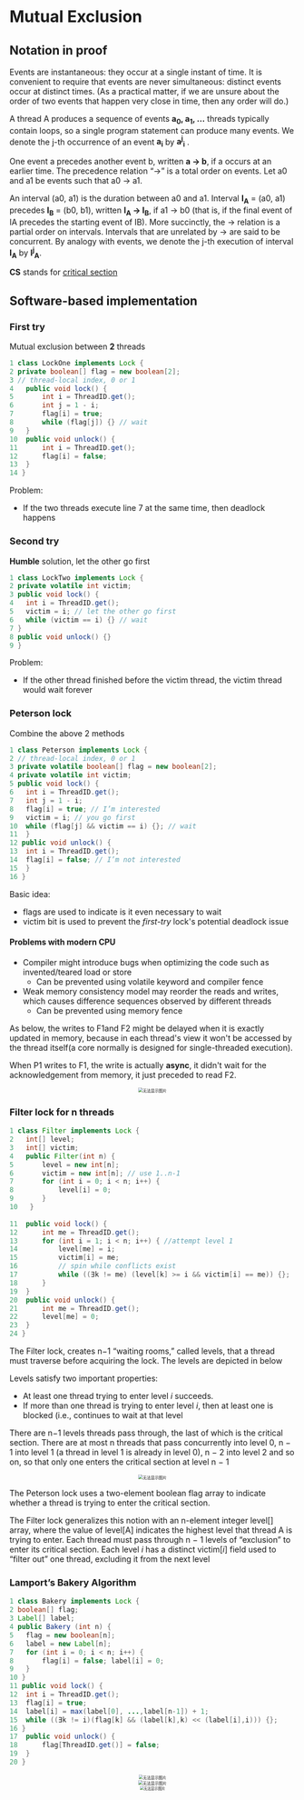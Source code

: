 # Mutual Exclusion

## Notation in proof

Events are instantaneous: they occur at a single instant of time. It is convenient to require that events are never simultaneous: distinct events occur at distinct times. (As a practical matter, if we are unsure about the order of two events that happen very close in time, then any order will do.) 

A thread A produces a sequence of events **a<sub>0</sub>, a<sub>1</sub>, ...** threads typically contain loops, so a single program statement can produce many events. We denote the j-th occurrence of an event **a<sub>i</sub>** by **a<sup>j</sup><sub>i</sub>** . 

One event a precedes another event b, written **a → b**, if a occurs at an earlier time. The precedence relation “→” is a total order on events. Let a0 and a1 be events such that a0 → a1. 

An interval (a0, a1) is the duration between a0 and a1. Interval **I<sub>A</sub>** = (a0, a1) precedes **I<sub>B</sub>** = (b0, b1), written **I<sub>A</sub> → I<sub>B</sub>**, if a1 → b0 (that is, if the final event of IA precedes the starting event of IB). More succinctly, the → relation is a partial order on intervals. Intervals that are unrelated by → are said to be concurrent. By analogy with events, we denote the j-th execution of interval **I<sub>A</sub>** by **I<sup>j</sup><sub>A</sub>**.

**CS** stands for <u>critical section</u>

## Software-based implementation

### First try

Mutual exclusion between **2** threads

```Java
1 class LockOne implements Lock {
2 private boolean[] flag = new boolean[2];
3 // thread-local index, 0 or 1
4 	public void lock() {
5 		int i = ThreadID.get();
6 		int j = 1 - i;
7 		flag[i] = true;
8 		while (flag[j]) {} // wait
9 	}
10 	public void unlock() {
11 		int i = ThreadID.get();
12 		flag[i] = false;
13 	}
14 }
```

Problem:

* If the two threads execute line 7 at the same time, then deadlock happens



### Second try

**Humble** solution, let the other go first

```Java
1 class LockTwo implements Lock {
2 private volatile int victim;
3 public void lock() {
4 	int i = ThreadID.get();
5 	victim = i; // let the other go first
6 	while (victim == i) {} // wait
7 }
8 public void unlock() {}
9 }
```

Problem:

* If the other thread finished before the victim thread, the victim thread would wait forever



### Peterson lock

Combine the above 2 methods

```Java
1 class Peterson implements Lock {
2 // thread-local index, 0 or 1
3 private volatile boolean[] flag = new boolean[2];
4 private volatile int victim;
5 public void lock() {
6 	int i = ThreadID.get();
7 	int j = 1 - i;
8 	flag[i] = true; // I’m interested
9 	victim = i; // you go first
10 	while (flag[j] && victim == i) {}; // wait
11 	}
12 public void unlock() {
13 	int i = ThreadID.get();
14 	flag[i] = false; // I’m not interested
15 	}
16 }
```



Basic idea: 

* flags are used to indicate is it even necessary to wait
* victim bit is used to prevent the *first-try* lock's potential deadlock issue



#### Problems with modern CPU

* Compiler might introduce bugs when optimizing the code such as invented/teared load or store
  * Can be prevented using volatile keyword and compiler fence
* Weak memory consistency model may reorder the reads and writes, which causes difference sequences observed by different threads
  * Can be prevented using memory fence



As below, the writes to F1and F2 might be delayed when it is exactly updated in memory, because in each thread's view it won't be accessed by the thread itself(a core normally is designed for single-threaded execution). 

When P1 writes to F1, the write is actually **async**, it didn't wait for the acknowledgement from memory, it just preceded to read F2.

<div>			<!--块级封装-->
    <center>	<!--将图片和文字居中-->
    <img src="media/memorymodel.jpg"
         alt="无法显示图片"
         style="zoom:50%"/>
    <br>		<!--换行-->
    </center>
</div>



### Filter lock for n threads

```Java
1 class Filter implements Lock {
2 	int[] level;
3 	int[] victim;
4 	public Filter(int n) {
5 		level = new int[n];
6 		victim = new int[n]; // use 1..n-1
7 		for (int i = 0; i < n; i++) {
8 			level[i] = 0;
9 		}
10	 }
    
11 	public void lock() {
12 		int me = ThreadID.get();
13 		for (int i = 1; i < n; i++) { //attempt level 1
14 			level[me] = i;
15 			victim[i] = me;
16 			// spin while conflicts exist
17 			while ((∃k != me) (level[k] >= i && victim[i] == me)) {};
18 		}
19 	}
20 	public void unlock() {
21 		int me = ThreadID.get();
22 		level[me] = 0;
23 	}
24 }
```



The Filter lock, creates n−1 “waiting rooms,” called levels, that a thread must traverse before acquiring the lock. The levels are depicted in below

Levels satisfy two important properties: 

* At least one thread trying to enter level *i* succeeds.
*  If more than one thread is trying to enter level *i*, then at least one is blocked (i.e., continues to wait at that level



There are n−1 levels threads pass through, the last of which is the critical section. There are at most n threads that pass concurrently into level 0, n − 1 into level 1 (a thread in level 1 is already in level 0), n − 2 into level 2 and so on, so that only one enters the critical section at level n − 1


<div>			<!--块级封装-->
    <center>	<!--将图片和文字居中-->
    <img src="media/filter.jpg"
         alt="无法显示图片"
         style="zoom:50%"/>
    <br>		<!--换行-->
    </center>
</div>



The Peterson lock uses a two-element boolean flag array to indicate whether a thread is trying to enter the critical section. 

The Filter lock generalizes this notion with an n-element integer level[] array, where the value of level[A] indicates the highest level that thread A is trying to enter. Each thread must pass through n − 1 levels of “exclusion” to enter its critical section. Each level *i* has a distinct victim[*i*] field used to “filter out” one thread, excluding it from the next level



### Lamport’s Bakery Algorithm

```Java
1 class Bakery implements Lock {
2 boolean[] flag;
3 Label[] label;
4 public Bakery (int n) {
5 	flag = new boolean[n];
6 	label = new Label[n];
7 	for (int i = 0; i < n; i++) {
8 		flag[i] = false; label[i] = 0;
9 	}
10 }
11 public void lock() {
12 	int i = ThreadID.get();
13 	flag[i] = true;
14 	label[i] = max(label[0], ...,label[n-1]) + 1;
15 	while ((∃k != i)(flag[k] && (label[k],k) << (label[i],i))) {};
16 }
17 	public void unlock() {
18 		flag[ThreadID.get()] = false;
19 	}
20 }
```

<div>			<!--块级封装-->
    <center>	<!--将图片和文字居中-->
    <img src="media/bakery1.jpg"
         alt="无法显示图片"
         style="zoom:49%"/>
    <br>		<!--换行-->
    </center>
</div>

<div>			<!--块级封装-->
    <center>	<!--将图片和文字居中-->
    <img src="media/bakery2.jpg"
         alt="无法显示图片"
         style="zoom:50%"/>
    <br>		<!--换行-->
    </center>
</div>

<div>			<!--块级封装-->
    <center>	<!--将图片和文字居中-->
    <img src="media/bakery.jpg"
         alt="无法显示图片"
         style="zoom:45%"/>
    <br>		<!--换行-->
    </center>
</div>

